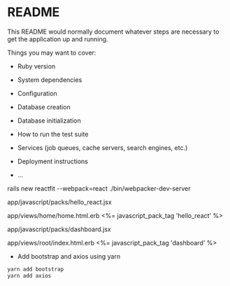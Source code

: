 # README

This README would normally document whatever steps are necessary to get the
application up and running.

Things you may want to cover:

* Ruby version

* System dependencies

* Configuration

* Database creation

* Database initialization

* How to run the test suite

* Services (job queues, cache servers, search engines, etc.)

* Deployment instructions

* ...

rails new reactfit --webpack=react
./bin/webpacker-dev-server

app/javascript/packs/hello_react.jsx

app/views/home/home.html.erb
<%= javascript_pack_tag 'hello_react' %>

app/javascript/packs/dashboard.jsx

app/views/root/index.html.erb
<%= javascript_pack_tag 'dashboard' %>

* Add bootstrap and axios using yarn
```ruby
yarn add bootstrap
yarn add axios
```